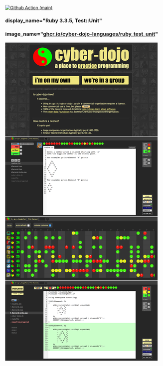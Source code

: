 [![Github Action (main)](https://github.com/cyber-dojo-start-points/ruby_test_unit/actions/workflows/main.yml/badge.svg)](https://github.com/cyber-dojo-start-points/ruby_test_unit/actions)

### display_name="Ruby 3.3.5, Test::Unit"
### image_name="[ghcr.io/cyber-dojo-languages/ruby_test_unit](https://hub.docker.com/repository/docker/cyberdojofoundation/ruby_test_unit)"

![cyber-dojo.org home page](https://github.com/cyber-dojo/cyber-dojo/blob/master/shared/home_page_snapshot.png)
